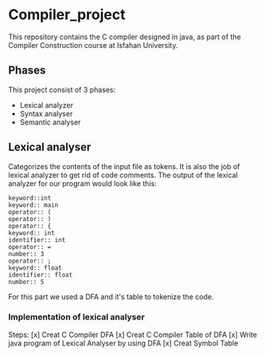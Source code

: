 # Compiler_project
This repository contains the C compiler designed in java, as part of the Compiler Construction course at Isfahan University.

## Phases
This project consist of 3 phases:
* Lexical analyzer
* Syntax analyser
* Semantic analyser

## Lexical analyser
Categorizes the contents of the input file as tokens. It is also the job of lexical analyzer to get rid of code comments. The output of the lexical analyzer for our program would look like this:
```
keyword::int
keyword:: main
operator:: (
operator:: )
operator:: {
keyword:: int
identifier:: int
operator:: =
number:: 3
operator:: ;
keyword:: float
identifier:: float
number:: 5
```

For this part we used a DFA and it's table to tokenize the code. 
### Implementation of lexical analyser
Steps:
[x] Creat C Compiler DFA
[x] Creat C Compiler Table of DFA
[x] Write java program of Lexical Analyser by using DFA
[x] Creat Symbol Table 




